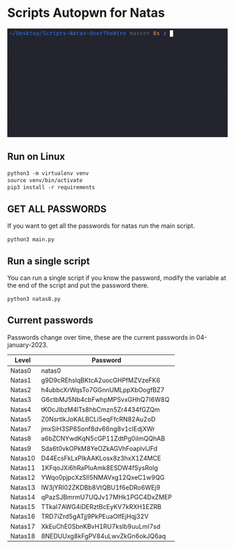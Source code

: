 # Scripts Autopwn for Natas 

![](/images/natas1.gif)

## Run on Linux

```
python3 -m virtualenv venv
source venv/bin/activate
pip3 install -r requirements
```

## GET ALL PASSWORDS

If you want to get all the passwords for natas run the main script.

```
python3 main.py
```

## Run a single script

You can run a single script if you know the password, modify the variable at the end of the script and put the password there.

```
python3 natas8.py
```

## Current passwords

Passwords change over time, these are the current passwords in 04-january-2023.

|Level|Password|
|---|---|
|Natas0|natas0|
|Natas1|g9D9cREhslqBKtcA2uocGHPfMZVzeFK6|
|Natas2|h4ubbcXrWqsTo7GGnnUMLppXbOogfBZ7|
|Natas3|G6ctbMJ5Nb4cbFwhpMPSvxGHhQ7I6W8Q|
|Natas4|tKOcJIbzM4lTs8hbCmzn5Zr4434fGZQm|
|Natas5|Z0NsrtIkJoKALBCLi5eqFfcRN82Au2oD|
|Natas7|jmxSiH3SP6Sonf8dv66ng8v1cIEdjXWr|
|Natas8|a6bZCNYwdKqN5cGP11ZdtPg0iImQQhAB|
|Natas9|Sda6t0vkOPkM8YeOZkAGVhFoaplvlJFd|
|Natas10|D44EcsFkLxPIkAAKLosx8z3hxX1Z4MCE|
|Natas11|1KFqoJXi6hRaPluAmk8ESDW4fSysRoIg|
|Natas12|YWqo0pjpcXzSIl5NMAVxg12QxeC1w9QG|
|Natas13|lW3jYRI02ZKDBb8VtQBU1f6eDRo6WEj9|
|Natas14|qPazSJBmrmU7UQJv17MHk1PGC4DxZMEP|
|Natas15|TTkaI7AWG4iDERztBcEyKV7kRXH1EZRB|
|Natas16|TRD7iZrd5gATjj9PkPEuaOlfEjHqj32V|
|Natas17|XkEuChE0SbnKBvH1RU7ksIb9uuLmI7sd|
|Natas18|8NEDUUxg8kFgPV84uLwvZkGn6okJQ6aq|
